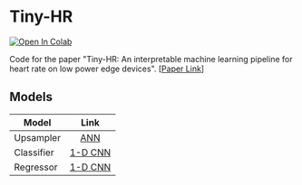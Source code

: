 # Tiny-HR

[![Open In Colab](https://colab.research.google.com/assets/colab-badge.svg)](https://colab.research.google.com/drive/1OWFeLAJzZpgFkYPsbASofC8oFJX99gzs?usp=sharing)

Code for the paper "Tiny-HR: An interpretable machine learning pipeline for heart rate on low power edge devices". [[Paper Link](https://arxiv.org/abs/2208.07981)]


## Models

| Model      |      Link     |
|----------  |:-------------:|
| Upsampler  |  [ANN](models/upsampler/2022-07-10-21:40:37)|
| Classifier |  [1-D CNN](models/classifier/2022-07-12-17:12:47/)   |
| Regressor  |  [1-D CNN](models/regressor/2022-07-10-23:19:40/) |

